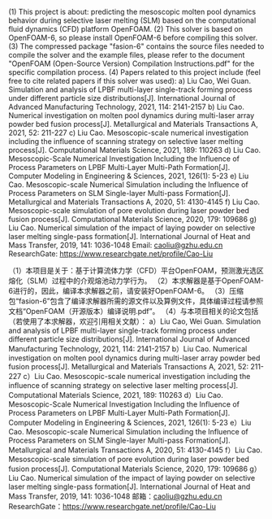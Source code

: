(1) This project is about: predicting the mesoscopic molten pool dynamics behavior during selective laser melting (SLM) based on the computational fluid dynamics (CFD) platform OpenFOAM.
(2) This solver is based on OpenFOAM-6, so please install OpenFOAM-6 before compiling this solver.
(3) The compressed package "fasion-6" contains the source files needed to compile the solver and the example files, please refer to the document "OpenFOAM (Open-Source Version) Compilation Instructions.pdf" for the specific compilation process.
(4) Papers related to this project include (feel free to cite related papers if this solver was used):
  a) Liu Cao, Wei Guan. Simulation and analysis of LPBF multi-layer single-track forming process under different particle size distributions[J]. International Journal of Advanced Manufacturing Technology, 2021, 114: 2141-2157
  b) Liu Cao. Numerical investigation on molten pool dynamics during multi-laser array powder bed fusion process[J]. Metallurgical and Materials Transactions A, 2021, 52: 211-227
  c) Liu Cao. Mesoscopic-scale numerical investigation including the influence of scanning strategy on selective laser melting process[J]. Computational Materials Science, 2021, 189: 110263
  d) Liu Cao. Mesoscopic-Scale Numerical Investigation Including the Influence of Process Parameters on LPBF Multi-Layer Multi-Path Formation[J]. Computer Modeling in Engineering & Sciences, 2021, 126(1): 5-23
  e) Liu Cao. Mesoscopic-scale Numerical Simulation including the Influence of Process Parameters on SLM Single-layer Multi-pass Formation[J]. Metallurgical and Materials Transactions A, 2020, 51: 4130-4145
  f) Liu Cao. Mesoscopic-scale simulation of pore evolution during laser powder bed fusion process[J]. Computational Materials Science, 2020, 179: 109686
  g) Liu Cao. Numerical simulation of the impact of laying powder on selective laser melting single-pass formation[J]. International Journal of Heat and Mass Transfer, 2019, 141: 1036-1048
Email: caoliu@gzhu.edu.cn
ResearchGate: https://www.researchgate.net/profile/Cao-Liu

（1）本项目是关于：基于计算流体力学（CFD）平台OpenFOAM，预测激光选区熔化（SLM）过程中的介观熔池动力学行为。
（2）本求解器是基于OpenFOAM-6进行的，因此，编译本求解器之前，请安装好OpenFOAM-6。
（3）压缩包“fasion-6”包含了编译求解器所需的源文件以及算例文件，具体编译过程请参照文档“OpenFOAM（开源版本）编译说明.pdf”。
（4）与本项目相关的论文包括（若使用了本求解器，欢迎引用相关文献）：
  a）Liu Cao, Wei Guan. Simulation and analysis of LPBF multi-layer single-track forming process under different particle size distributions[J]. International Journal of Advanced Manufacturing Technology, 2021, 114: 2141-2157
  b）Liu Cao. Numerical investigation on molten pool dynamics during multi-laser array powder bed fusion process[J]. Metallurgical and Materials Transactions A, 2021, 52: 211-227
  c）Liu Cao. Mesoscopic-scale numerical investigation including the influence of scanning strategy on selective laser melting process[J]. Computational Materials Science, 2021, 189: 110263
  d）Liu Cao. Mesoscopic-Scale Numerical Investigation Including the Influence of Process Parameters on LPBF Multi-Layer Multi-Path Formation[J]. Computer Modeling in Engineering & Sciences, 2021, 126(1): 5-23
  e）Liu Cao. Mesoscopic-scale Numerical Simulation including the Influence of Process Parameters on SLM Single-layer Multi-pass Formation[J]. Metallurgical and Materials Transactions A, 2020, 51: 4130-4145
  f）Liu Cao. Mesoscopic-scale simulation of pore evolution during laser powder bed fusion process[J]. Computational Materials Science, 2020, 179: 109686
  g）Liu Cao. Numerical simulation of the impact of laying powder on selective laser melting single-pass formation[J]. International Journal of Heat and Mass Transfer, 2019, 141: 1036-1048
邮箱：caoliu@gzhu.edu.cn
ResearchGate：https://www.researchgate.net/profile/Cao-Liu
